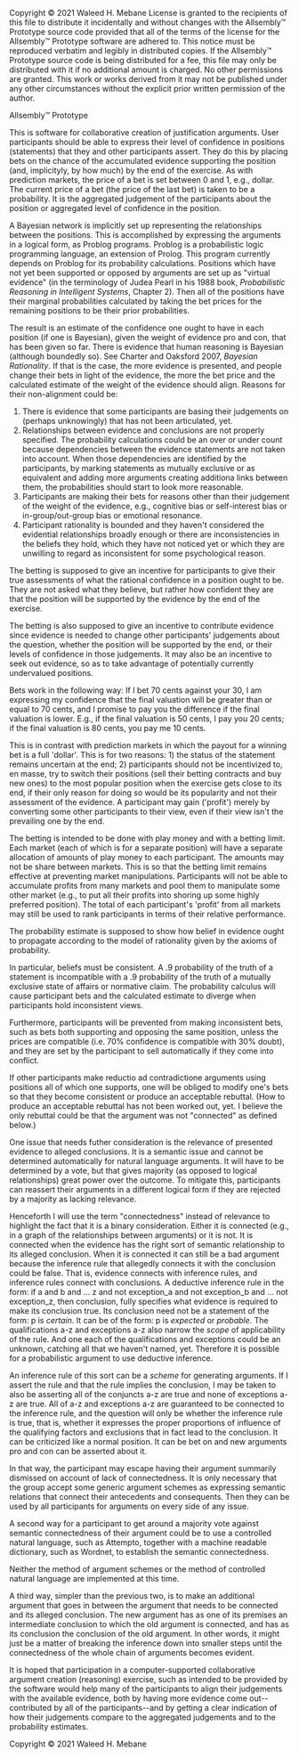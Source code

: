 Copyright © 2021 Waleed H. Mebane
License is granted to the recipients of this file to distribute it 
incidentally and without changes with the Allsembly™ Prototype source code 
provided that all of the terms of the license for the Allsembly™ Prototype 
software are adhered to. This notice must be reproduced verbatim and legibly 
in distributed copies.  If the Allsembly™ Prototype source code is being 
distributed for a fee, this file may only be distributed with it if no 
additional amount is charged.  No other permissions are granted.  This work 
or works derived from it may not be published under any other circumstances 
without the explicit prior written permission of the author.

Allsembly™ Prototype

This is software for collaborative creation of justification arguments.
User participants should be able to express their level of confidence in 
positions (statements) that they and other participants assert.
They do this by placing bets on the chance of the accumulated evidence
supporting the position (and, implicityly, by how much) by the end of the exercise.
As with prediction markets, the price of a bet is set between 0 and 1, e.g.,
dollar.  The current price of a bet (the price of the last bet) is 
taken to be a probability.  It is the aggregated judgement of the 
participants about the position or aggregated level of confidence in the
position.

A Bayesian network is implicitly set up representing the relationships
between the positions.  This is accomplished by expressing the arguments
in a logical form, as Problog programs.  Problog is a probabilistic logic
programming language, an extension of Prolog.  This program currently
depends on Problog for its probability calculations.  Positions which
have not yet been supported or opposed by arguments are set up as
"virtual evidence" (in the terminology of Judea Pearl in his 1988 book, _Probabilistic Reasoning in Intelligent Systems_, Chapter 2).
Then all of the positions have their marginal probabilities calculated
by taking the bet prices for the remaining positions to be their prior probabilities.

The result is an estimate of the confidence one ought to have in each
position (if one is Bayesian), given the weight of evidence pro and con, 
that has been given so far.
There is evidence that human reasoning is Bayesian (although boundedly so).
See Charter and Oaksford 2007, _Bayesian Rationality_.  If that is the case, 
the more evidence is presented, and people change their bets in light of the
evidence, the more the bet price and the calculated estimate of the weight
of the evidence should align.
Reasons for their non-alignment could be:
1) There is evidence that some participants are basing their judgements on
(perhaps unknowingly) that has not been articulated, yet.
2) Relationships between evidence and conclusions are not properly
specified.  The probability calculations could be an over or under count
because dependencies between the evidence statements are not taken into 
account.  When those dependencies are identified by the participants, by
marking statements as mutually exclusive or as equivalent and adding
more arguments creating additiona links between them, the probabilities
should start to look more reasonable.
3) Participants are making their bets for reasons other than their judgement
of the weight of the evidence, e.g., cognitive bias or self-interest bias or
in-group/out-group bias or emotional resonance.
4) Participant rationality is bounded and they haven't considered the
evidential relationships broadly enough or there are inconsistencies in
the beliefs they hold, which they have not noticed yet or which they are
unwilling to regard as inconsistent for some psychological reason.

The betting is supposed to give an incentive for participants to give their
true assessments of what the rational confidence in a position ought to be.
They are not asked what they believe, but rather how confident they are that
the position will be supported by the evidence by the end of the exercise.

The betting is also supposed to give an incentive to contribute evidence
since evidence is needed to change other participants' judgements about
the question, whether the position will be supported by the end, or their
levels of confidence in those judgements.  It may also be an incentive to
seek out evidence, so as to take advantage of potentially currently
undervalued positions.

Bets work in the following way:
If I bet 70 cents against your 30, I am expressing my confidence that the final valuation will be greater than or equal to 70 cents, and I promise to pay you the difference if the final valuation is lower.
E.g., if the final valuation is 50 cents, I pay you 20 cents; if the final valuation is 80 cents, you pay me 10 cents.

This is in contrast with prediction markets in which the payout for a winning
bet is a full 'dollar'.  This is for two reasons:  1) the status of the 
statement remains uncertain at the end; 2) participants should not be
incentivized to, en masse, try to switch their positions (sell their betting
contracts and buy new ones) to the most popular position when the exercise
gets close to its end, if their only reason for doing so would be its
popularity and not their assessment of the evidence.  A participant may
gain ('profit') merely by converting some other participants to their view, 
even if their view isn't the prevailing one by the end.

The betting is intended to be done with play money and with a betting limit.
Each market (each of which is for a separate position) will have a
separate allocation of amounts of play money to each participant.
The amounts may not be share between markets.  This is so that the
betting limit remains effective at preventing market manipulations.
Participants will not be able to accumulate profits from many markets 
and pool them to manipulate some other market (e.g., to put all their
profits into shoring up some highly preferred position).  The total
of each participant's 'profit' from all markets may still be used to rank
participants in terms of their relative performance.

The probability estimate is supposed to show how belief in evidence ought to
propagate according to the model of rationality given by the axioms of 
probability.

In particular, beliefs must be consistent.  A .9 probability of the truth
of a statement is incompatible with a .9 probability of the truth of
a mutually exclusive state of affairs or normative claim.  The probability
calculus will cause participant bets and the calculated estimate to
diverge when participants hold inconsistent views.

Furthermore, participants will be prevented from making inconsistent bets,
such as bets both supporting and opposing the same position, unless the
prices are compatible (i.e. 70% confidence is compatible with 30% doubt),
and they are set by the participant to sell automatically if they come 
into conflict.

If other participants make reductio ad contradictione arguments using
positions all of which one supports, one will be obliged to modify one's
bets so that they become consistent or produce an acceptable rebuttal.
(How to produce an acceptable rebuttal has not been worked out, yet.
I believe the only rebuttal could be that the argument was not
"connected" as defined below.)

One issue that needs futher consideration is the relevance of
presented evidence to alleged conclusions.  It is a semantic issue and
cannot be determined automatically for natural language arguments.
It will have to be determined by a vote, but that gives majority
(as opposed to logical relationships) great power over the outcome.
To mitigate this, participants can reassert their arguments in a different
logical form if they are rejected by a majority as lacking relevance.

Henceforth I will use the term "connectedness" instead of relevance to
highlight the fact that it is a binary consideration.  Either it is
connected (e.g., in a graph of the relationships between arguments) or
it is not.  It is connected when the evidence has the right sort of 
semantic relationship to its alleged conclusion.  When it is connected
it can still be a bad argument because the inference rule that allegedly
connects it with the conclusion could be false.  That is, evidence
connects with inference rules, and inference rules connect with
conclusions.  A deductive inference rule in the form: if a and b
and ... z and not exception_a and not exception_b and ... not
exception_z, then conclusion, fully specifies what evidence is required
to make its conclusion true.  Its conclusion need not be a statement
of the form: p is _certain_.  It can be of the form: p is _expected_ or
_probable_.  The qualifications a-z and exceptions a-z also narrow the
_scope_ of applicability of the rule.  And one each of the qualifications
and exceptions could be an unknown, catching all that we haven't named, yet.
Therefore it is possible for a probabilistic argument to use
deductive inference.

An inference rule of this sort can be a _scheme_ for generating arguments.
If I assert the rule and that the rule implies the conclusion, I may
be taken to also be asserting all of the conjuncts a-z are true and
none of exceptions a-z are true.  All of a-z and exceptions a-z are
guaranteed to be connected to the inference rule, and the question will
only be whether the inference rule is true, that is, whether it expresses
the proper proportions of influence of the qualifying factors and
exclusions that in fact lead to the conclusion.  It can be criticized
like a normal position.  It can be bet on and new arguments pro and con
can be asserted about it.

In that way, the participant may escape having their argument
summarily dismissed on account of lack of connectedness.  It is only
necessary that the group accept some generic argument schemes as 
expressing semantic relations that connect their antecedents and 
consequents.  Then they can be used by all participants for arguments
on every side of any issue.

A second way for a participant to get around a majority vote against
semantic connectedness of their argument could be to use a controlled
natural language, such as Attempto, together with a machine readable
dictionary, such as Wordnet, to establish the semantic connectedness.

Neither the method of argument schemes or the method of controlled 
natural language are implemented at this time.

A third way, simpler than the previous two, is to make an additional 
argument that goes in between the argument that needs to be connected
and its alleged conclusion. The new argument has as one of its premises
an intermediate conclusion to which the old argument is connected,
and has as its conclusion the conclusion of the old argument.  In
other words, it might just be a matter of breaking the inference
down into smaller steps until the connectedness of the whole chain
of arguments becomes evident.

It is hoped that participation in a computer-supported collaborative
argument creation (reasoning) exercise, such as intended to be provided
by the software would help many of the participants to align their judgements
with the available evidence, both by having more evidence come out--
contributed by all of the participants--and by getting a clear indication
of how their judgements compare to the aggregated judgements and to the
probability estimates.

Copyright © 2021 Waleed H. Mebane
